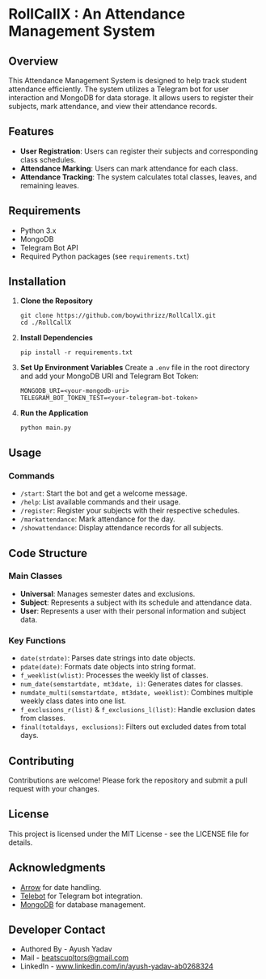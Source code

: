 # RollCallX : An Attendance Management System

## Overview
This Attendance Management System is designed to help track student attendance efficiently. The system utilizes a Telegram bot for user interaction and MongoDB for data storage. It allows users to register their subjects, mark attendance, and view their attendance records.

## Features
- **User Registration**: Users can register their subjects and corresponding class schedules.
- **Attendance Marking**: Users can mark attendance for each class.
- **Attendance Tracking**: The system calculates total classes, leaves, and remaining leaves.

## Requirements
- Python 3.x
- MongoDB
- Telegram Bot API
- Required Python packages (see `requirements.txt`)

## Installation

1. **Clone the Repository**
   ```
   git clone https://github.com/boywithrizz/RollCallX.git
   cd ./RollCallX
   ```
3. **Install Dependencies**
   ```
   pip install -r requirements.txt
   ```

4. **Set Up Environment Variables**
   Create a `.env` file in the root directory and add your MongoDB URI and Telegram Bot Token:
   ```
   MONGODB_URI=<your-mongodb-uri>
   TELEGRAM_BOT_TOKEN_TEST=<your-telegram-bot-token>
   ```

5. **Run the Application**
   ```
   python main.py
   ```

## Usage

### Commands
- `/start`: Start the bot and get a welcome message.
- `/help`: List available commands and their usage.
- `/register`: Register your subjects with their respective schedules.
- `/markattendance`: Mark attendance for the day.
- `/showattendance`: Display attendance records for all subjects.

## Code Structure

### Main Classes
- **Universal**: Manages semester dates and exclusions.
- **Subject**: Represents a subject with its schedule and attendance data.
- **User**: Represents a user with their personal information and subject data.

### Key Functions
- `date(strdate)`: Parses date strings into date objects.
- `pdate(date)`: Formats date objects into string format.
- `f_weeklist(wlist)`: Processes the weekly list of classes.
- `num_date(semstartdate, mt3date, i)`: Generates dates for classes.
- `numdate_multi(semstartdate, mt3date, weeklist)`: Combines multiple weekly class dates into one list.
- `f_exclusions_r(list)` & `f_exclusions_l(list)`: Handle exclusion dates from classes.
- `final(totaldays, exclusions)`: Filters out excluded dates from total days.

## Contributing
Contributions are welcome! Please fork the repository and submit a pull request with your changes.

## License
This project is licensed under the MIT License - see the LICENSE file for details.

## Acknowledgments
- [Arrow](https://arrow.readthedocs.io/en/latest/) for date handling.
- [Telebot](https://github.com/eternnoir/pyTelegramBotAPI) for Telegram bot integration.
- [MongoDB](https://www.mongodb.com/) for database management.

## Developer Contact
- Authored By - Ayush Yadav
- Mail - beatscupltors@gmail.com
- LinkedIn - www.linkedin.com/in/ayush-yadav-ab0268324

